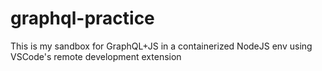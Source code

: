 # graphql-practice
This is my sandbox for GraphQL+JS in a containerized NodeJS env using VSCode's remote development extension
